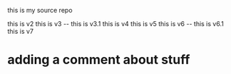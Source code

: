 this is my source repo

this is v2
this is v3
 -- this is v3.1
this is v4
this is v5
this is v6
  -- this is v6.1
this is v7
  # adding a comment about stuff
